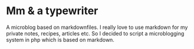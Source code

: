 # Mm & a typewriter

A microblog based on markdownfiles.
I really love to use markdown for my private notes, recipes, articles etc.
So I decided to script a microblogging system in php which is based on markdown.
